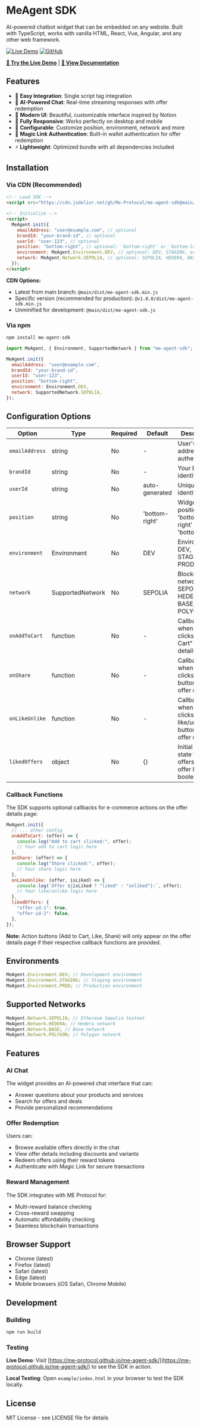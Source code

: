 # MeAgent SDK

AI-powered chatbot widget that can be embedded on any website. Built with TypeScript, works with vanilla HTML, React, Vue, Angular, and any other web framework.

[![Live Demo](https://img.shields.io/badge/demo-live-brightgreen?style=for-the-badge)](https://me-protocol.github.io/me-agent-sdk/)
[![GitHub](https://img.shields.io/badge/github-repo-blue?style=for-the-badge&logo=github)](https://github.com/Me-Protocol/me-agent-sdk)

**[🚀 Try the Live Demo](https://me-protocol.github.io/me-agent-sdk/)** | **[📖 View Documentation](#installation)**

## Features

- 🚀 **Easy Integration**: Single script tag integration
- 💬 **AI-Powered Chat**: Real-time streaming responses with offer redemption
- 🎨 **Modern UI**: Beautiful, customizable interface inspired by Notion
- 📱 **Fully Responsive**: Works perfectly on desktop and mobile
- 🔧 **Configurable**: Customize position, environment, network and more
- 🔐 **Magic Link Authentication**: Built-in wallet authentication for offer redemption
- ⚡ **Lightweight**: Optimized bundle with all dependencies included

## Installation

### Via CDN (Recommended)

```html
<!-- Load SDK -->
<script src="https://cdn.jsdelivr.net/gh/Me-Protocol/me-agent-sdk@main/dist/me-agent-sdk.min.js"></script>

<!-- Initialize -->
<script>
  MeAgent.init({
    emailAddress: "user@example.com", // optional
    brandId: "your-brand-id", // optional
    userId: "user-123", // optional
    position: "bottom-right", // optional: 'bottom-right' or 'bottom-left'
    environment: MeAgent.Environment.DEV, // optional: DEV, STAGING, or PROD
    network: MeAgent.Network.SEPOLIA, // optional: SEPOLIA, HEDERA, BASE, or POLYGON
  });
</script>
```

**CDN Options:**
- Latest from main branch: `@main/dist/me-agent-sdk.min.js`
- Specific version (recommended for production): `@v1.0.0/dist/me-agent-sdk.min.js`
- Unminified for development: `@main/dist/me-agent-sdk.js`

### Via npm

```bash
npm install me-agent-sdk
```

```javascript
import MeAgent, { Environment, SupportedNetwork } from "me-agent-sdk";

MeAgent.init({
  emailAddress: "user@example.com",
  brandId: "your-brand-id",
  userId: "user-123",
  position: "bottom-right",
  environment: Environment.DEV,
  network: SupportedNetwork.SEPOLIA,
});
```

## Configuration Options

| Option         | Type             | Required | Default        | Description                                                   |
| -------------- | ---------------- | -------- | -------------- | ------------------------------------------------------------- |
| `emailAddress` | string           | No       | -              | User's email address for authentication                       |
| `brandId`      | string           | No       | -              | Your brand identifier                                         |
| `userId`       | string           | No       | auto-generated | Unique user identifier                                        |
| `position`     | string           | No       | 'bottom-right' | Widget position: 'bottom-right' or 'bottom-left'              |
| `environment`  | Environment      | No       | DEV            | Environment: DEV, STAGING, or PROD                            |
| `network`      | SupportedNetwork | No       | SEPOLIA        | Blockchain network: SEPOLIA, HEDERA, BASE, or POLYGON         |
| `onAddToCart`  | function         | No       | -              | Callback when user clicks "Add to Cart" on offer details      |
| `onShare`      | function         | No       | -              | Callback when user clicks share button on offer details       |
| `onLikeUnlike` | function         | No       | -              | Callback when user clicks like/unlike button on offer details |
| `likedOffers`  | object           | No       | {}             | Initial liked state for offers (map of offer IDs to booleans) |

### Callback Functions

The SDK supports optional callbacks for e-commerce actions on the offer details page:

```javascript
MeAgent.init({
  // ... other config
  onAddToCart: (offer) => {
    console.log("Add to cart clicked:", offer);
    // Your add to cart logic here
  },
  onShare: (offer) => {
    console.log("Share clicked:", offer);
    // Your share logic here
  },
  onLikeUnlike: (offer, isLiked) => {
    console.log(`Offer ${isLiked ? "liked" : "unliked"}:`, offer);
    // Your like/unlike logic here
  },
  likedOffers: {
    "offer-id-1": true,
    "offer-id-2": false,
  },
});
```

**Note:** Action buttons (Add to Cart, Like, Share) will only appear on the offer details page if their respective callback functions are provided.

## Environments

```javascript
MeAgent.Environment.DEV; // Development environment
MeAgent.Environment.STAGING; // Staging environment
MeAgent.Environment.PROD; // Production environment
```

## Supported Networks

```javascript
MeAgent.Network.SEPOLIA; // Ethereum Sepolia testnet
MeAgent.Network.HEDERA; // Hedera network
MeAgent.Network.BASE; // Base network
MeAgent.Network.POLYGON; // Polygon network
```

## Features

### AI Chat

The widget provides an AI-powered chat interface that can:

- Answer questions about your products and services
- Search for offers and deals
- Provide personalized recommendations

### Offer Redemption

Users can:

- Browse available offers directly in the chat
- View offer details including discounts and variants
- Redeem offers using their reward tokens
- Authenticate with Magic Link for secure transactions

### Reward Management

The SDK integrates with ME Protocol for:

- Multi-reward balance checking
- Cross-reward swapping
- Automatic affordability checking
- Seamless blockchain transactions

## Browser Support

- Chrome (latest)
- Firefox (latest)
- Safari (latest)
- Edge (latest)
- Mobile browsers (iOS Safari, Chrome Mobile)

## Development

### Building

```bash
npm run build
```

### Testing

**Live Demo**: Visit [https://me-protocol.github.io/me-agent-sdk/](https://me-protocol.github.io/me-agent-sdk/) to see the SDK in action.

**Local Testing**: Open `example/index.html` in your browser to test the SDK locally.

## License

MIT License - see LICENSE file for details
